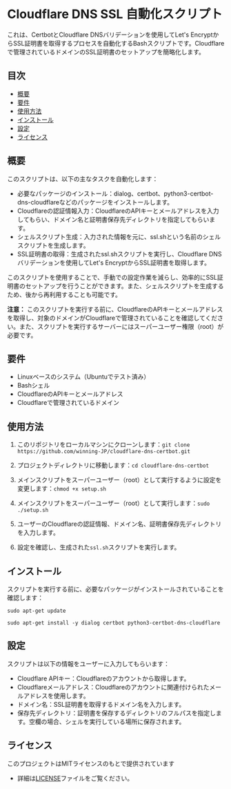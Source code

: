 # Cloudflare DNS SSL 自動化スクリプト

これは、CertbotとCloudflare DNSバリデーションを使用してLet's EncryptからSSL証明書を取得するプロセスを自動化するBashスクリプトです。Cloudflareで管理されているドメインのSSL証明書のセットアップを簡略化します。

## 目次

- [概要](#概要)
- [要件](#要件)
- [使用方法](#使用方法)
- [インストール](#インストール)
- [設定](#設定)
- [ライセンス](#ライセンス)

## 概要

このスクリプトは、以下の主なタスクを自動化します：

- 必要なパッケージのインストール：dialog、certbot、python3-certbot-dns-cloudflareなどのパッケージをインストールします。
- Cloudflareの認証情報入力：CloudflareのAPIキーとメールアドレスを入力してもらい、ドメイン名と証明書保存先ディレクトリを指定してもらいます。
- シェルスクリプト生成：入力された情報を元に、ssl.shという名前のシェルスクリプトを生成します。
- SSL証明書の取得：生成されたssl.shスクリプトを実行し、Cloudflare DNSバリデーションを使用してLet's EncryptからSSL証明書を取得します。

このスクリプトを使用することで、手動での設定作業を減らし、効率的にSSL証明書のセットアップを行うことができます。また、シェルスクリプトを生成するため、後から再利用することも可能です。

**注意：** このスクリプトを実行する前に、CloudflareのAPIキーとメールアドレスを取得し、対象のドメインがCloudflareで管理されていることを確認してください。また、スクリプトを実行するサーバーにはスーパーユーザー権限（root）が必要です。

## 要件

- Linuxベースのシステム（Ubuntuでテスト済み）
- Bashシェル
- CloudflareのAPIキーとメールアドレス
- Cloudflareで管理されているドメイン

## 使用方法

1. このリポジトリをローカルマシンにクローンします：`git clone https://github.com/winning-JP/cloudflare-dns-certbot.git`

2. プロジェクトディレクトリに移動します：`cd cloudflare-dns-certbot`

3. メインスクリプトをスーパーユーザー（root）として実行するように設定を変更します：`chmod +x setup.sh`

4. メインスクリプトをスーパーユーザー（root）として実行します：`sudo ./setup.sh`

5. ユーザーのCloudflareの認証情報、ドメイン名、証明書保存先ディレクトリを入力します。

6. 設定を確認し、生成された`ssl.sh`スクリプトを実行します。

## インストール

スクリプトを実行する前に、必要なパッケージがインストールされていることを確認します：

`sudo apt-get update`

`sudo apt-get install -y dialog certbot python3-certbot-dns-cloudflare`

## 設定

スクリプトは以下の情報をユーザーに入力してもらいます：

- Cloudflare APIキー：Cloudflareのアカウントから取得します。
- Cloudflareメールアドレス：Cloudflareのアカウントに関連付けられたメールアドレスを使用します。
- ドメイン名：SSL証明書を取得するドメイン名を入力します。
- 保存先ディレクトリ：証明書を保存するディレクトリのフルパスを指定します。空欄の場合、シェルを実行している場所に保存されます。

## ライセンス

このプロジェクトはMITライセンスのもとで提供されています
- 詳細は[LICENSE](LICENSE)ファイルをご覧ください。
